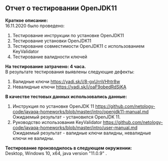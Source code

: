 ## Отчет о тестировании OpenJDK11

**Краткое описание:**  
16.11.2020 было проведено:
1. Тестирование инструкции по установке OpenJDK11
2. Тестирование установки OpenJDK11
3. Тестирование совместимости OpenJDK11 с использованием KeyValidator
4. Тестирование валидности ключей

**На тестирование затрачено: 4 часа.**  
В результате тестирования выявлены следующие дефекты:
1. Валидные ключи 
https://yadi.sk/i/8-gxUrnVHhtr8w 
2. Невалидные ключи
https://yadi.sk/i/oaF9obedRdSjKA

**В качестве тестовых данных использовались данные:**  
1. Инструкция по установке OpenJDK 11 https://github.com/netology-code/javaqa-homeworks/blob/master/intro/openjdk11-manual.md
 Ожидаемый результат - установился OpenJDK 11.
2. Руководство использования KeyValidator https://github.com/netology-code/javaqa-homeworks/blob/master/intro/user-manual.md
Ожидаемый результат - валидные ключи валидны, невалидные ключи не валидны.

**Тестирование производилось в следующем окружении:**  
Desktop, Windows 10, x64, java version "11.0.9" .

